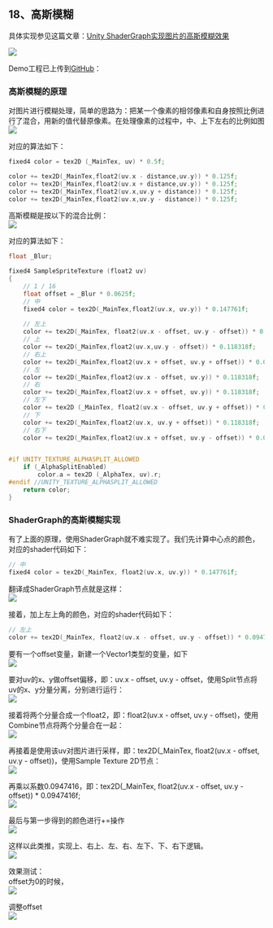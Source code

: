 ## 18、高斯模糊
具体实现参见这篇文章：[Unity ShaderGraph实现图片的高斯模糊效果](https://linxinfa.blog.csdn.net/article/details/112252490)

![](20210105214732888.gif)

Demo工程已上传到[GitHub](https://github.com/linxinfa/UnityShaderGraphGaussBlurDemo)：

### **高斯模糊的原理**
对图片进行模糊处理，简单的思路为：把某一个像素的相邻像素和自身按照比例进行了混合，用新的值代替原像素。在处理像素的过程中，中、上下左右的比例如图  
![](20210105204842769.png)


对应的算法如下：
```h
fixed4 color = tex2D (_MainTex, uv) * 0.5f;

color += tex2D(_MainTex,float2(uv.x - distance,uv.y)) * 0.125f;
color += tex2D(_MainTex,float2(uv.x + distance,uv.y)) * 0.125f;
color += tex2D(_MainTex,float2(uv.x,uv.y + distance)) * 0.125f;
color += tex2D(_MainTex,float2(uv.x,uv.y - distance)) * 0.125f;
```

高斯模糊是按以下的混合比例：  
![](20210105205103161.png)

对应的算法如下：
```h
float _Blur;

fixed4 SampleSpriteTexture (float2 uv)
{
    // 1 / 16
    float offset = _Blur * 0.0625f;
    // 中
	fixed4 color = tex2D(_MainTex,float2(uv.x, uv.y)) * 0.147761f;
	
    // 左上
    color += tex2D(_MainTex, float2(uv.x - offset, uv.y - offset)) * 0.0947416f;
    // 上
    color += tex2D(_MainTex,float2(uv.x,uv.y - offset)) * 0.118318f;
    // 右上
    color += tex2D(_MainTex,float2(uv.x + offset, uv.y + offset)) * 0.0947416f;
    // 左
    color += tex2D(_MainTex,float2(uv.x - offset, uv.y)) * 0.118318f;
    // 右
    color += tex2D(_MainTex,float2(uv.x + offset, uv.y)) * 0.118318f;
    // 左下
    color += tex2D (_MainTex, float2(uv.x - offset, uv.y + offset)) * 0.0947416f;
    // 下
    color += tex2D(_MainTex,float2(uv.x, uv.y + offset)) * 0.118318f;
    // 右下
    color += tex2D(_MainTex,float2(uv.x + offset, uv.y - offset)) * 0.0947416f;


#if UNITY_TEXTURE_ALPHASPLIT_ALLOWED
    if (_AlphaSplitEnabled)
        color.a = tex2D (_AlphaTex, uv).r;
#endif //UNITY_TEXTURE_ALPHASPLIT_ALLOWED
    return color;
}

```

### ShaderGraph的高斯模糊实现
有了上面的原理，使用ShaderGraph就不难实现了。我们先计算中心点的颜色，对应的shader代码如下：
```h
// 中
fixed4 color = tex2D(_MainTex, float2(uv.x, uv.y)) * 0.147761f;
```

翻译成ShaderGraph节点就是这样：  
![](20210105210633926.png)

接着，加上左上角的颜色，对应的shader代码如下：
```h
// 左上
color += tex2D(_MainTex, float2(uv.x - offset, uv.y - offset)) * 0.0947416f;
```

要有一个offset变量，新建一个Vector1类型的变量，如下   
![](20210105211115549.png)

要对uv的x、y做offset偏移，即：uv.x - offset, uv.y - offset，使用Split节点将uv的x、y分量分离，分别进行运行：  
![](20210105211658396.png)


接着将两个分量合成一个float2，即：float2(uv.x - offset, uv.y - offset)，使用Combine节点将两个分量合在一起：  
![](20210105211932572.png)

再接着是使用该uv对图片进行采样，即：tex2D(_MainTex, float2(uv.x - offset, uv.y - offset))，使用Sample Texture 2D节点：  
![](20210105212357348.png)

再乘以系数0.0947416，即：tex2D(_MainTex, float2(uv.x - offset, uv.y - offset)) * 0.0947416f;   
![](20210105212656776.png)

最后与第一步得到的颜色进行+=操作  
![](20210105212859170.png)

这样以此类推，实现上、右上、左、右、左下、下、右下逻辑。  
![](20210105213749119.png)

效果测试：  
offset为0的时候，  
![](20210105214313897.png)

调整offset  
![](20210105214404375.png)


